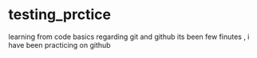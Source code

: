 # testing_prctice
learning from code basics regarding git and github
its been few finutes , i have been practicing on github
